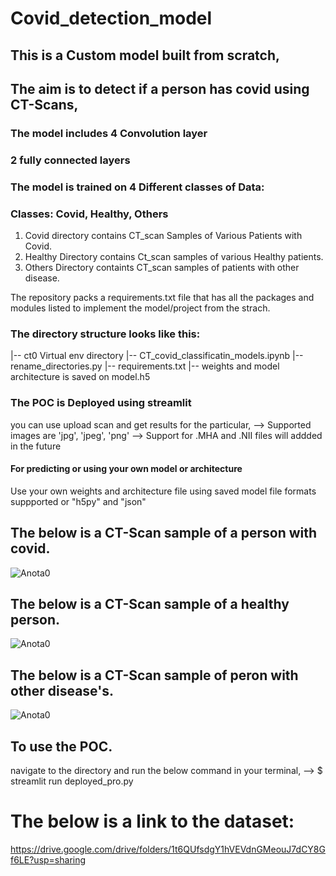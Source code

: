 # Covid_detection_model

## This is a Custom model built from scratch, 
## The aim is to detect if a person has covid using CT-Scans,

### The model includes 4 Convolution layer
### 2 fully connected layers

### The model is trained on 4 Different classes of Data:
### Classes: Covid, Healthy, Others
1. Covid directory contains CT_scan Samples of Various Patients with Covid.
2. Healthy Directory contains Ct_scan samples of  various Healthy patients.
3. Others Directory containts CT_scan samples of patients with other disease.

The repository packs a requirements.txt file that has all the packages and modules listed to implement the model/project
from the strach.


### The directory structure looks like this:
|-- ct0   Virtual env directory
|-- CT_covid_classificatin_models.ipynb
|-- rename_directories.py
|-- requirements.txt
|-- weights and model architecture is saved on model.h5

### The POC is Deployed using streamlit

you can use upload scan and get results for the particular,
--> Supported images are 'jpg', 'jpeg', 'png'
--> Support for .MHA and .NII files will addded in the future

#### For predicting or using your own model or architecture
Use your own weights and architecture file using saved model file
formats suppported or "h5py" and "json"

## The below is a CT-Scan sample of a person with covid.
![Anota0](https://github.com/sahreen-haider/Covid_detection_model/assets/81517526/ffc52414-cffa-447b-885d-90eb64c8271d)

## The below is a CT-Scan sample of a healthy person.
![Anota0](https://github.com/sahreen-haider/Covid_detection_model/assets/81517526/1b253510-7acb-4ee9-a80a-24e13c2749f5)

## The below is a CT-Scan sample of peron with other disease's.
![Anota0](https://github.com/sahreen-haider/Covid_detection_model/assets/81517526/afe864bc-fd7b-4e97-935a-9c38a2196104)

## To use the POC.
navigate to the directory and run the below command in your terminal,
--> $ streamlit run deployed_pro.py


# The below is a link to the dataset:
https://drive.google.com/drive/folders/1t6QUfsdgY1hVEVdnGMeouJ7dCY8Gf6LE?usp=sharing
